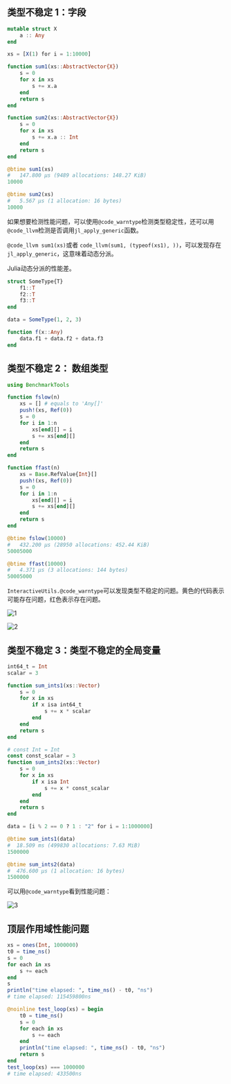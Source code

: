 ## 类型不稳定 1：字段

```julia
mutable struct X
    a :: Any
end

xs = [X(1) for i = 1:10000]

function sum1(xs::AbstractVector{X})
    s = 0
    for x in xs
        s += x.a
    end
    return s
end

function sum2(xs::AbstractVector{X})
    s = 0
    for x in xs
        s += x.a :: Int
    end
    return s
end

@btime sum1(xs)
#   147.800 μs (9489 allocations: 148.27 KiB)
10000

@btime sum2(xs)
#   5.567 μs (1 allocation: 16 bytes)
10000

```

如果想要检测性能问题，可以使用`@code_warntype`检测类型稳定性，还可以用`@code_llvm`检测是否调用`jl_apply_generic`函数。

`@code_llvm sum1(xs)`或者 `code_llvm(sum1, (typeof(xs1), ))`，可以发现存在 `jl_apply_generic`，这意味着动态分派。

Julia动态分派的性能差。

```julia
struct SomeType{T}
    f1::T
    f2::T
    f3::T
end

data = SomeType(1, 2, 3)

function f(x::Any)
    data.f1 + data.f2 + data.f3
end
```

## 类型不稳定 2： 数组类型

```julia
using BenchmarkTools

function fslow(n)
    xs = [] # equals to 'Any[]'
    push!(xs, Ref(0))
    s = 0
    for i in 1:n
        xs[end][] = i
        s += xs[end][]
    end
    return s
end

function ffast(n)
    xs = Base.RefValue{Int}[]
    push!(xs, Ref(0))
    s = 0
    for i in 1:n
        xs[end][] = i
        s += xs[end][]
    end
    return s
end

@btime fslow(10000)
#   432.200 μs (28950 allocations: 452.44 KiB)
50005000

@btime ffast(10000)
#   4.371 μs (3 allocations: 144 bytes)
50005000
```

`InteractiveUtils.@code_warntype`可以发现类型不稳定的问题。黄色的代码表示可能存在问题，红色表示存在问题。

![1](code_warntype1.png)

![2](code_warntype2.png)

## 类型不稳定 3：类型不稳定的全局变量

```julia
int64_t = Int
scalar = 3

function sum_ints1(xs::Vector)
    s = 0
    for x in xs
        if x isa int64_t
            s += x * scalar
        end
    end
    return s
end

# const Int = Int
const const_scalar = 3
function sum_ints2(xs::Vector)
    s = 0
    for x in xs
        if x isa Int
            s += x * const_scalar
        end
    end
    return s
end

data = [i % 2 == 0 ? 1 : "2" for i = 1:1000000]

@btime sum_ints1(data)
#  18.509 ms (499830 allocations: 7.63 MiB)
1500000

@btime sum_ints2(data)
#  476.600 μs (1 allocation: 16 bytes)
1500000
```

可以用`@code_warntype`看到性能问题：

![3](toplevel-issue.png)


## 顶层作用域性能问题

```julia
xs = ones(Int, 1000000)
t0 = time_ns()
s = 0
for each in xs
    s += each
end
s
println("time elapsed: ", time_ns() - t0, "ns")
# time elapsed: 115459800ns

@noinline test_loop(xs) = begin
    t0 = time_ns()
    s = 0
    for each in xs
        s += each
    end
    println("time elapsed: ", time_ns() - t0, "ns")
    return s
end
test_loop(xs) === 1000000
# time elapsed: 433500ns
```